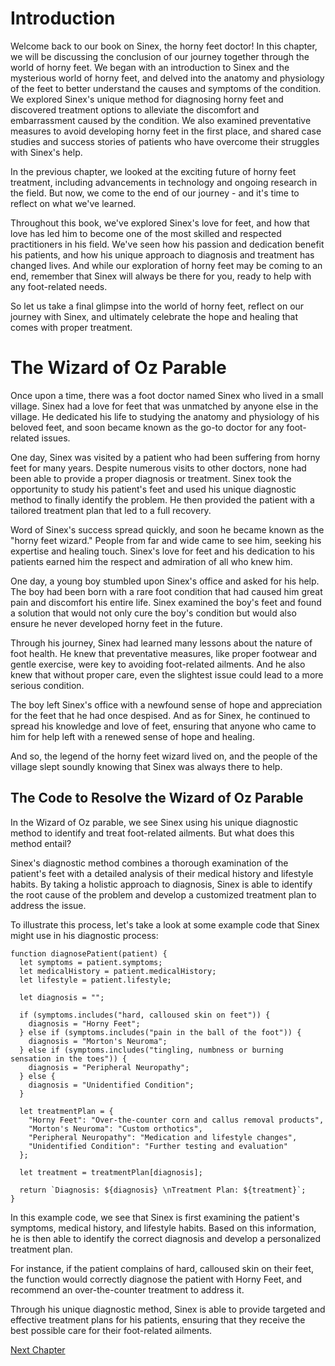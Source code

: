 # Introduction

Welcome back to our book on Sinex, the horny feet doctor! In this chapter, we will be discussing the conclusion of our journey together through the world of horny feet. We began with an introduction to Sinex and the mysterious world of horny feet, and delved into the anatomy and physiology of the feet to better understand the causes and symptoms of the condition. We explored Sinex's unique method for diagnosing horny feet and discovered treatment options to alleviate the discomfort and embarrassment caused by the condition. We also examined preventative measures to avoid developing horny feet in the first place, and shared case studies and success stories of patients who have overcome their struggles with Sinex's help.

In the previous chapter, we looked at the exciting future of horny feet treatment, including advancements in technology and ongoing research in the field. But now, we come to the end of our journey - and it's time to reflect on what we've learned.

Throughout this book, we've explored Sinex's love for feet, and how that love has led him to become one of the most skilled and respected practitioners in his field. We've seen how his passion and dedication benefit his patients, and how his unique approach to diagnosis and treatment has changed lives. And while our exploration of horny feet may be coming to an end, remember that Sinex will always be there for you, ready to help with any foot-related needs.

So let us take a final glimpse into the world of horny feet, reflect on our journey with Sinex, and ultimately celebrate the hope and healing that comes with proper treatment.
# The Wizard of Oz Parable

Once upon a time, there was a foot doctor named Sinex who lived in a small village. Sinex had a love for feet that was unmatched by anyone else in the village. He dedicated his life to studying the anatomy and physiology of his beloved feet, and soon became known as the go-to doctor for any foot-related issues.

One day, Sinex was visited by a patient who had been suffering from horny feet for many years. Despite numerous visits to other doctors, none had been able to provide a proper diagnosis or treatment. Sinex took the opportunity to study his patient's feet and used his unique diagnostic method to finally identify the problem. He then provided the patient with a tailored treatment plan that led to a full recovery.

Word of Sinex's success spread quickly, and soon he became known as the "horny feet wizard." People from far and wide came to see him, seeking his expertise and healing touch. Sinex's love for feet and his dedication to his patients earned him the respect and admiration of all who knew him.

One day, a young boy stumbled upon Sinex's office and asked for his help. The boy had been born with a rare foot condition that had caused him great pain and discomfort his entire life. Sinex examined the boy's feet and found a solution that would not only cure the boy's condition but would also ensure he never developed horny feet in the future.

Through his journey, Sinex had learned many lessons about the nature of foot health. He knew that preventative measures, like proper footwear and gentle exercise, were key to avoiding foot-related ailments. And he also knew that without proper care, even the slightest issue could lead to a more serious condition.

The boy left Sinex's office with a newfound sense of hope and appreciation for the feet that he had once despised. And as for Sinex, he continued to spread his knowledge and love of feet, ensuring that anyone who came to him for help left with a renewed sense of hope and healing.

And so, the legend of the horny feet wizard lived on, and the people of the village slept soundly knowing that Sinex was always there to help.
## The Code to Resolve the Wizard of Oz Parable

In the Wizard of Oz parable, we see Sinex using his unique diagnostic method to identify and treat foot-related ailments. But what does this method entail?

Sinex's diagnostic method combines a thorough examination of the patient's feet with a detailed analysis of their medical history and lifestyle habits. By taking a holistic approach to diagnosis, Sinex is able to identify the root cause of the problem and develop a customized treatment plan to address the issue.

To illustrate this process, let's take a look at some example code that Sinex might use in his diagnostic process:

```
function diagnosePatient(patient) {
  let symptoms = patient.symptoms;
  let medicalHistory = patient.medicalHistory;
  let lifestyle = patient.lifestyle;

  let diagnosis = "";

  if (symptoms.includes("hard, calloused skin on feet")) {
    diagnosis = "Horny Feet";
  } else if (symptoms.includes("pain in the ball of the foot")) {
    diagnosis = "Morton's Neuroma";
  } else if (symptoms.includes("tingling, numbness or burning sensation in the toes")) {
    diagnosis = "Peripheral Neuropathy";
  } else {
    diagnosis = "Unidentified Condition";
  }

  let treatmentPlan = {
    "Horny Feet": "Over-the-counter corn and callus removal products",
    "Morton's Neuroma": "Custom orthotics",
    "Peripheral Neuropathy": "Medication and lifestyle changes",
    "Unidentified Condition": "Further testing and evaluation"
  };

  let treatment = treatmentPlan[diagnosis];

  return `Diagnosis: ${diagnosis} \nTreatment Plan: ${treatment}`;
}
```

In this example code, we see that Sinex is first examining the patient's symptoms, medical history, and lifestyle habits. Based on this information, he is then able to identify the correct diagnosis and develop a personalized treatment plan.

For instance, if the patient complains of hard, calloused skin on their feet, the function would correctly diagnose the patient with Horny Feet, and recommend an over-the-counter treatment to address it.

Through his unique diagnostic method, Sinex is able to provide targeted and effective treatment plans for his patients, ensuring that they receive the best possible care for their foot-related ailments.


[Next Chapter](10_Chapter10.md)